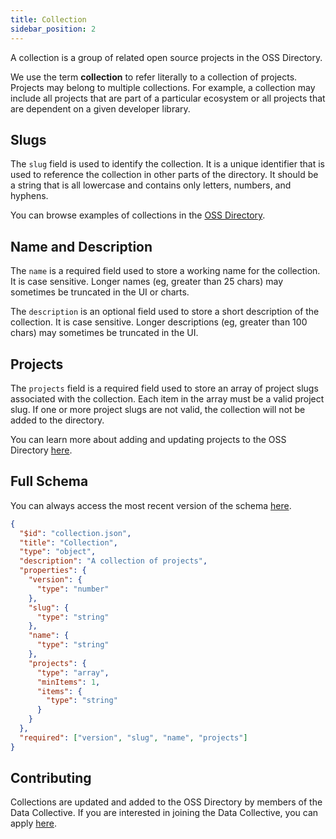 ```yaml
---
title: Collection
sidebar_position: 2
---
```


A collection is a group of related open source projects in the OSS Directory.

We use the term **collection** to refer literally to a collection of projects. Projects may belong to multiple collections. For example, a collection may include all projects that are part of a particular ecosystem or all projects that are dependent on a given developer library.

## Slugs

The `slug` field is used to identify the collection. It is a unique identifier that is used to reference the collection in other parts of the directory. It should be a string that is all lowercase and contains only letters, numbers, and hyphens.

You can browse examples of collections in the [OSS Directory](https://github.com/opensource-observer/oss-directory/tree/main/data/collections).

## Name and Description

The `name` is a required field used to store a working name for the collection. It is case sensitive. Longer names (eg, greater than 25 chars) may sometimes be truncated in the UI or charts.

The `description` is an optional field used to store a short description of the collection. It is case sensitive. Longer descriptions (eg, greater than 100 chars) may sometimes be truncated in the UI.

## Projects

The `projects` field is a required field used to store an array of project slugs associated with the collection. Each item in the array must be a valid project slug. If one or more project slugs are not valid, the collection will not be added to the directory.

You can learn more about adding and updating projects to the OSS Directory [here](./project).

## Full Schema

You can always access the most recent version of the schema [here](https://github.com/opensource-observer/oss-directory/blob/main/src/resources/schema/collection.json).

```json
{
  "$id": "collection.json",
  "title": "Collection",
  "type": "object",
  "description": "A collection of projects",
  "properties": {
    "version": {
      "type": "number"
    },
    "slug": {
      "type": "string"
    },
    "name": {
      "type": "string"
    },
    "projects": {
      "type": "array",
      "minItems": 1,
      "items": {
        "type": "string"
      }
    }
  },
  "required": ["version", "slug", "name", "projects"]
}
```

## Contributing

Collections are updated and added to the OSS Directory by members of the Data Collective. If you are interested in joining the Data Collective, you can apply [here](https://www.kariba.network/).
